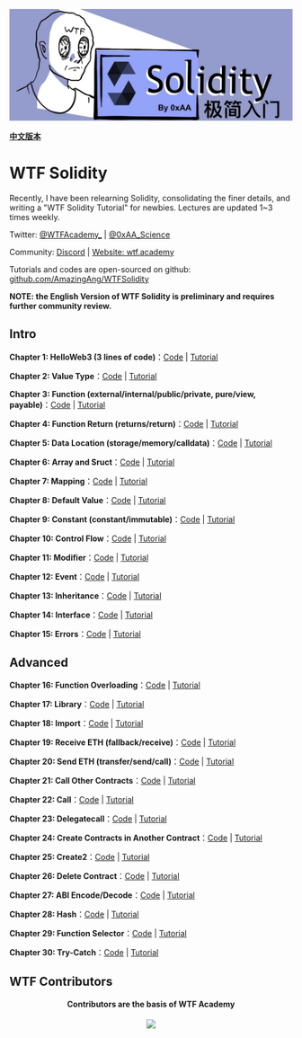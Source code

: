 ![](../../img/logo2.jpeg)

**[中文版本](https://github.com/AmazingAng/WTF-Solidity)**

# WTF Solidity


Recently, I have been relearning Solidity, consolidating the finer details, and writing a "WTF Solidity Tutorial" for newbies. Lectures are updated 1~3 times weekly. 

Twitter: [@WTFAcademy_](https://twitter.com/WTFAcademy_) |  [@0xAA_Science](https://twitter.com/0xAA_Science)

Community: [Discord](https://discord.gg/5akcruXrsk) | [Website: wtf.academy](https://wtf.academy)

Tutorials and codes are open-sourced on github: [github.com/AmazingAng/WTFSolidity](https://github.com/AmazingAng/WTFSolidity)

**NOTE: the English Version of WTF Solidity is preliminary and requires further community review.**

## Intro

**Chapter 1: HelloWeb3 (3 lines of code)**：[Code](./01_HelloWeb3_en) | [Tutorial](./01_HelloWeb3_en/readme.md)

**Chapter 2: Value Type**：[Code](./02_ValueTypes_en) | [Tutorial](./02_ValueTypes_en/readme.md)

**Chapter 3: Function (external/internal/public/private, pure/view, payable)**：[Code](./03_Function_en) | [Tutorial](./03_Function_en/readme.md)

**Chapter 4: Function Return (returns/return)**：[Code](./04_Return_en) | [Tutorial](./04_Return_en/readme.md) 

**Chapter 5: Data Location (storage/memory/calldata)**：[Code](./05_DataStorage_en) | [Tutorial](./05_DataStorage_en/readme.md)

**Chapter 6: Array and Sruct**：[Code](./06_ArrayAndStruct_en) | [Tutorial](./06_ArrayAndStruct_en/readme.md)

**Chapter 7: Mapping**：[Code](./07_Mapping_en) | [Tutorial](./07_Mapping_en/readme.md)

**Chapter 8: Default Value**：[Code](./08_InitialValue_en) | [Tutorial](./08_InitialValue_en/readme.md)

**Chapter 9: Constant (constant/immutable)**：[Code](./09_Constant_en) | [Tutorial](./09_Constant/readme.md)

**Chapter 10: Control Flow**：[Code](./10_InsertionSort_en) | [Tutorial](./10_InsertionSort_en/readme.md)

**Chapter 11: Modifier**：[Code](./11_Modifier_en) | [Tutorial](./11_Modifier_en/readme.md)

**Chapter 12: Event**：[Code](./12_Event_en) | [Tutorial](./12_Event_en/readme.md)

**Chapter 13: Inheritance**：[Code](./13_Inheritance_en) | [Tutorial](./13_Inheritance_en/readme.md)

**Chapter 14: Interface**：[Code](./14_Interface_en) | [Tutorial](./14_Interface_en/readme.md)

**Chapter 15: Errors**：[Code](./15_Errors_en) | [Tutorial](./15_Errors_en/readme.md)

## Advanced

**Chapter 16: Function Overloading**：[Code](./16_Overloading_en) | [Tutorial](./16_Overloading_en/readme.md)

**Chapter 17: Library**：[Code](./17_Library_en) | [Tutorial](./17_Library_en/readme.md)

**Chapter 18: Import**：[Code](./18_Import_en) | [Tutorial](./18_Import_en/readme.md)

**Chapter 19: Receive ETH (fallback/receive)**：[Code](./19_Fallback_en) | [Tutorial](./19_Fallback_en/readme.md) 

**Chapter 20: Send ETH (transfer/send/call)**：[Code](./20_SendETH_en) | [Tutorial](./20_SendETH_en/readme.md)

**Chapter 21: Call Other Contracts**：[Code](./21_CallContract_en) | [Tutorial](./21_CallContract_en/readme.md)

**Chapter 22: Call**：[Code](./22_Call_en) | [Tutorial](./22_Call_en/readme.md)

**Chapter 23: Delegatecall**：[Code](./23_Delegatecall_en) | [Tutorial](./23_Delegatecall_en/readme.md)

**Chapter 24: Create Contracts in Another Contract**：[Code](./24_Create_en) | [Tutorial](./24_Create_en/readme.md)

**Chapter 25: Create2**：[Code](./25_Create2_en) | [Tutorial](./25_Create2_en/readme.md)

**Chapter 26: Delete Contract**：[Code](./26_DeleteContract_en) | [Tutorial](./26_DeleteContract_en/readme.md)

**Chapter 27: ABI Encode/Decode**：[Code](./27_ABIEncode_en) | [Tutorial](./27_ABIEncode_en/readme.md)

**Chapter 28: Hash**：[Code](./28_Hash_en) | [Tutorial](./28_Hash_en/readme.md)

**Chapter 29: Function Selector**：[Code](./29_Selector_en) | [Tutorial](./29_Selector_en/readme.md)

**Chapter 30: Try-Catch**：[Code](./30_TryCatch_en) | [Tutorial](./30_TryCatch_en/readme.md)

## WTF Contributors
<div align="center">
  <h4 align="center">
    Contributors are the basis of WTF Academy
  </h4>
  <a href="https://github.com/AmazingAng/WTFSolidity/graphs/contributors">
    <img src="https://contrib.rocks/image?repo=AmazingAng/WTFSolidity" />
  </a>
</div>
